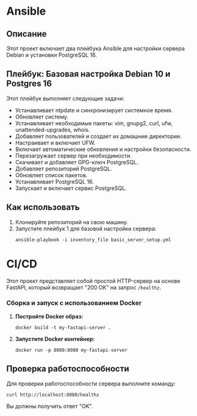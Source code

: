 <!DOCTYPE html>
<html lang="ru">
<head>
    <meta charset="UTF-8">
    <meta name="viewport" content="width=device-width, initial-scale=1.0">
</head>
<body>

<h1>Ansible</h1>
    <h2>Описание</h2>
    <p>Этот проект включает два плейбука Ansible для настройки сервера Debian и установки PostgreSQL 16.</p> 
    <h2>Плейбук: Базовая настройка Debian 10 и Postgres 16</h2>
    <p>Этот плейбук выполняет следующие задачи:</p>
    <ul>
        <li>Устанавливает ntpdate и синхронизирует системное время.</li>
        <li>Обновляет систему.</li>
        <li>Устанавливает необходимые пакеты: vim, gnupg2, curl, ufw, unattended-upgrades, whois.</li>
        <li>Добавляет пользователей и создает их домашние директории.</li>
        <li>Настраивает и включает UFW.</li>
        <li>Включает автоматические обновления и настройки безопасности.</li>
        <li>Перезагружает сервер при необходимости.</li>
        <li>Скачивает и добавляет GPG-ключ PostgreSQL.</li>
        <li>Добавляет репозиторий PostgreSQL.</li>
        <li>Обновляет список пакетов.</li>
        <li>Устанавливает PostgreSQL 16.</li>
        <li>Запускает и включает сервис PostgreSQL.</li>
    </ul>
    <h2>Как использовать</h2>
    <ol>
        <li>Клонируйте репозиторий на свою машину.</li>
        <li>Запустите плейбук 1 для базовой настройки сервера:
            <pre><code>ansible-playbook -i inventory_file basic_server_setup.yml</code></pre>
        </li>
    </ol>

<h1>CI/CD</h1>

<p>Этот проект представляет собой простой HTTP-сервер на основе FastAPI, который возвращает "200 OK" на запрос <code>/healthz</code>.</p>


<h3>Сборка и запуск с использованием Docker</h3>
<ol>
    <li><strong>Постройте Docker образ:</strong>
        <pre><code>docker build -t my-fastapi-server .</code></pre>
    </li>
    <li><strong>Запустите Docker контейнер:</strong>
        <pre><code>docker run -p 8080:8080 my-fastapi-server</code></pre>
    </li>
</ol>

<h2>Проверка работоспособности</h2>
<p>Для проверки работоспособности сервера выполните команду:</p>
<pre><code>curl http://localhost:8080/healthz</code></pre>
<p>Вы должны получить ответ "OK".</p>

</body>
</html>
